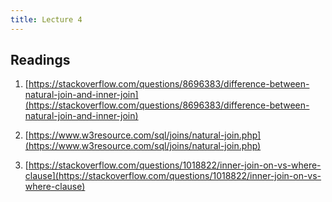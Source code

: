 ```yaml
---
title: Lecture 4
---
```


## Readings

1. [https://stackoverflow.com/questions/8696383/difference-between-natural-join-and-inner-join](https://stackoverflow.com/questions/8696383/difference-between-natural-join-and-inner-join)


2. [https://www.w3resource.com/sql/joins/natural-join.php](https://www.w3resource.com/sql/joins/natural-join.php) 

3. [https://stackoverflow.com/questions/1018822/inner-join-on-vs-where-clause](https://stackoverflow.com/questions/1018822/inner-join-on-vs-where-clause)
